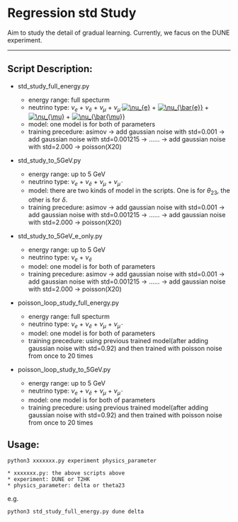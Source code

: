# Regression std Study
Aim to study the detail of gradual learning. 
Currently, we facus on the DUNE experiment.

---
## Script Description:

* std_study_full_energy.py
    * energy range: full specturm 
    * neutrino type: $\nu_e$ + $\nu_\bar{e}$ + $\nu_\mu$ + $\nu_\bar{\mu}$ <a href="https://www.codecogs.com/eqnedit.php?latex=\nu_{e}" target="_blank"><img src="https://latex.codecogs.com/svg.latex?\nu_{e}" title="\nu_{e}" /></a> + <a href="https://www.codecogs.com/eqnedit.php?latex=\nu_{\bar{e}}" target="_blank"><img src="https://latex.codecogs.com/svg.latex?\nu_{\bar{e}}" title="\nu_{\bar{e}}" /></a> + <a href="https://www.codecogs.com/eqnedit.php?latex=\nu_{\mu}" target="_blank"><img src="https://latex.codecogs.com/svg.latex?\nu_{\mu}" title="\nu_{\mu}" /></a> + <a href="https://www.codecogs.com/eqnedit.php?latex=\nu_{\bar{\mu}}" target="_blank"><img src="https://latex.codecogs.com/svg.latex?\nu_{\bar{\mu}}" title="\nu_{\bar{\mu}}" /></a> 
    * model: one model is for both of parameters
    * training precedure: asimov -> add gaussian noise with std=0.001 -> add gaussian noise with std=0.001215 -> ...... -> add gaussian noise with std=2.000 -> poisson(X20)

* std_study_to_5GeV.py
    * energy range: up to 5 GeV 
    * neutrino type: $\nu_e$ + $\nu_\bar{e}$ + $\nu_\mu$ + $\nu_\bar{\mu}$
    * model: there are two kinds of model in the scripts. One is for $\theta_{23}$, the other is for $\delta$.
    * training precedure: asimov -> add gaussian noise with std=0.001 -> add gaussian noise with std=0.001215 -> ...... -> add gaussian noise with std=2.000 -> poisson(X20)
    
    
    
* std_study_to_5GeV_e_only.py
    * energy range: up to 5 GeV 
    * neutrino type: $\nu_e$ + $\nu_\bar{e}$
    * model: one model is for both of parameters
    * training precedure: asimov -> add gaussian noise with std=0.001 -> add gaussian noise with std=0.001215 -> ...... -> add gaussian noise with std=2.000 -> poisson(X20)
    
* poisson_loop_study_full_energy.py
    * energy range: full specturm 
    * neutrino type: $\nu_e$ + $\nu_\bar{e}$ + $\nu_\mu$ + $\nu_\bar{\mu}$
    * model: one model is for both of parameters
    * training precedure: using previous trained model(after adding gaussian noise with std=0.92) and then trained with poisson noise from once to 20 times
    
* poisson_loop_study_to_5GeV.py
    * energy range: up to 5 GeV  
    * neutrino type: $\nu_e$ + $\nu_\bar{e}$ + $\nu_\mu$ + $\nu_\bar{\mu}$
    * model: one model is for both of parameters
    * training precedure: using previous trained model(after adding gaussian noise with std=0.92) and then trained with poisson noise from once to 20 times
    
    
## Usage:
```
python3 xxxxxxx.py experiment physics_parameter
```
    * xxxxxxx.py: the above scripts above
    * experiment: DUNE or T2HK
    * physics_parameter: delta or theta23
    
e.g.
```
python3 std_study_full_energy.py dune delta
```


